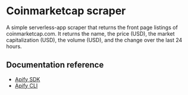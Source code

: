 # Coinmarketcap scraper

A simple serverless-app scraper that returns the front page listings of coinmarketcap.com. It returns the name, the price (USD), the market capitalization (USD), the volume (USD), and the change over the last 24 hours.

## Documentation reference

- [Apify SDK](https://sdk.apify.com/)
- [Apify CLI](https://docs.apify.com/cli)
